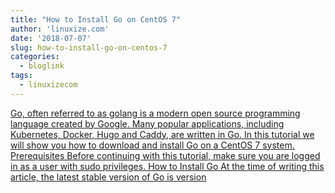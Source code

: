 ```yaml
---
title: "How to Install Go on CentOS 7"
author: 'linuxize.com'
date: '2018-07-07'
slug: how-to-install-go-on-centos-7
categories:
  - bloglink
tags:
  - linuxizecom
---
```


[Go, often referred to as golang is a modern open source programming language created by Google. Many popular applications, including Kubernetes, Docker, Hugo and Caddy, are written in Go. In this tutorial we will show you how to download and install Go on a CentOS 7 system. Prerequisites Before continuing with this tutorial, make sure you are logged in as a user with sudo privileges. How to Install Go At the time of writing this article, the latest stable version of Go is version<i class="fas fa-external-link-alt"></i>](https://linuxize.com/post/how-to-install-go-on-centos-7/)

